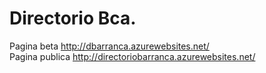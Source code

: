 # Directorio Bca.
Pagina beta http://dbarranca.azurewebsites.net/ <br>
Pagina publica http://directoriobarranca.azurewebsites.net/<br>
